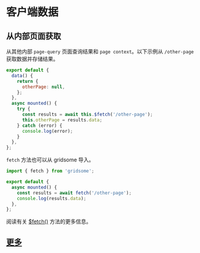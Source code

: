 # 客户端数据

## 从内部页面获取

从其他内部 `page-query` 页面查询结果和 `page context`。以下示例从 `/other-page` 获取数据并存储结果。

```javascript
export default {
  data() {
    return {
      otherPage: null,
    };
  },
  async mounted() {
    try {
      const results = await this.$fetch('/other-page');
      this.otherPage = results.data;
    } catch (error) {
      console.log(error);
    }
  },
};
```

`fetch` 方法也可以从 gridsome 导入。

```javascript
import { fetch } from 'gridsome';

export default {
  async mounted() {
    const results = await fetch('/other-page');
    console.log(results.data);
  },
};
```

阅读有关 [\$fetch()](https://gridsome.org/docs/client-api#fetchpath) 方法的更多信息。

## [更多](https://gridsome.org/docs/client-side-data/)
